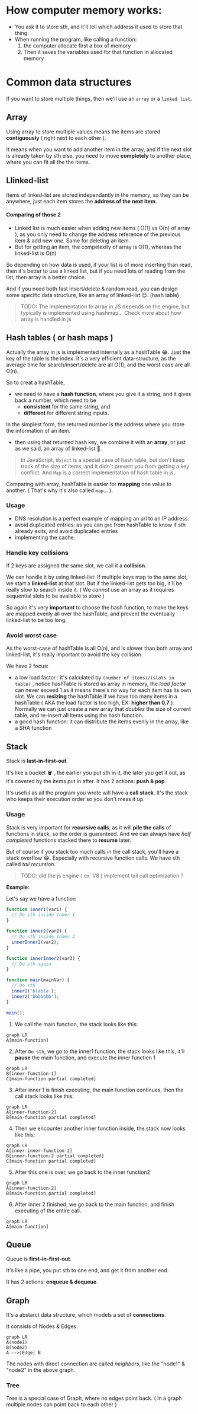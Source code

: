 # How computer memory works:

- You ask it to store sth, and it'll tell which address it used to store that thing. 
- When running the program, like calling a function: 
  1. the computer allocate first a box of memory
  2. Then it saves the variables used for that function in allocated memory

# Common data structures

If you want to store multiple things, then we'll use an `array` or a `linked list`.

## Array

Using array to store multiple values means the items are stored **contiguously** ( right next to each other ).

It means when you want to add another item in the array, and if the next slot is already taken by sth else, you need to move **completely** to another place, where you can fit all the the items.

## Llinked-list

Items of linked-list are stored independantly in the memory, so they can be anywhere, just each item stores the **address of the next item**.

#### Comparing of those 2

- Linked list is much easier when adding new items ( O(1) vs O(n) of array ), as you only need to change the address reference of the previous item & add new one. Same for deleting an item.
- But for getting an item, the compelexity of array is O(1), whereas the linked-list is O(n)

So depending on how data is used, if your list is of more inserting than read, then it's better to use a linked list, but if you need lots of reading from the list, then array is a better choice.

And if you need both fast insert/delete & random read, you can design some specific data structure, like an array of linked-list 😌. (hash table)

> TODO: The implementation fo array in JS depends on the engine, but typically is implemented using hashmap... Check more about how array is handled in js



## Hash tables ( or hash maps )

Actually the array in js is implemented internally as a hashTable 😂. Just the key of the table is the index. It's a very efficient data-structure, as the average time for search/insert/delete are all O(1), and the worst case are all O(n).

So to creat a hashTable, 

- we need to have a **hash function**, where you give it a string, and it gives back a number, which need to be
  - **consistent** for the same string, and
  - **different** for different string inputs. 

In the simplest form, the returned number is the address where you store the information of an item. 

- then using that returned hash key, we combine it with an **array**, or just as we said, an array of linked-list 🤘.



> In JavaScript, `Object` is a special case of hash table, but don't keep track of the size of items, and it didn't prevent you from getting a key conflict. And `Map` is a correct implementation of hash table in js.

Comparing with array, hashTable is easier for **mapping** one value to another. ( That's why it's also called `map`... ). 

### Usage

- DNS resolution is a perfect example of mapping an url to an IP address.
- avoid duplicated entries: as you can `get` from hashTable to know if sth already exits, and avoid duplicated entries
- implementing the cache.

### Handle key collisions

If 2 keys are assigned the same slot, we call it a **collision**.

We can handle it by using linked-list: If multiple keys map to the same slot, we start a **linked-list** at that slot. But if the linked-list gets too big, it'll be really slow to search inside it. ( We *cannot* use an array as it requires sequential slots to be available to store )

So again it's very **important** to choose the hash function, to make the keys are mapped evenly all over the hashTable, and prevent the eventually linked-list to be too long.

### Avoid worst case

As the worst-case of hashTable is all O(n), and is slower than both array and linked-list, it's really important to avoid the key collision.

We have 2 focus:

- a low load factor : it's calculated by `(number of items)/(slots in table)` , notice hashTable is stored as array in memory, the *load factor* can never exceed 1 as it means there's no way for each item has its own slot. We can **resizing** the hashTable if we have too many items in a hashTable ( AKA the load factor is too high, EX: **higher than 0.7** ). Normally we can just create a new array that *doubles* the size of current table, and re-insert all items using the hash function.
- a good hash function: it can distribute the items evenly in the array, like a SHA function



## Stack

Stack is **last-in-first-out**. 

It's like a bucket 🪣 , the earlier you put sth in it, the later you get it out, as it's covered by the items put in after. It has 2 actions: **push & pop**.

It's useful as all the program you wrote will have a **call stack**. It's the stack who keeps their execution order so you don't mess it up.

### Usage

Stack is very important for **recursive calls**, as it will **pile the calls** of functions in stack, so the order is guaranteed. And we can always have *half completed* functions stacked there to **resume** later.

But of course if you stack too much calls in the call stack, you'll have a stack overflow 😂. Especially with recursive function calls. We have sth called *tail recursion*.

> TODO: did the js engine ( ex: V8 ) implement tail call optimization ?

**Example**:

Let's say we have a function

```javascript
function inner1(var1) {
  // Do sth inside inner 1
}

function inner2(var2) {
  // Do sth inside inner 2
  innerInner2(var2);
}

function innerInner2(var3) {
  // Do sth again
}

function main(mainVar) {
  // Do sth
  inner1('blabla');
  inner2('bbbbbbb');
}

main();
```



1. We call the main function, the stack looks like this:

```mermaid
graph LR
A[main-function]
```



2. After `Do sth`, we go to the inner1 function, the stack looks like this, it'll **pause** the main function, and execute the inner function 1

```mermaid
graph LR
B[inner-function-1]
C[main-function partial completed]
```



3. After inner 1 is finish executing, the main function continues, then the call stack looks like this:

```mermaid
graph LR
A[inner-function-2]
B[main-function partial completed]
```

4. Then we encounter another inner function inside, the stack now looks like this:

```mermaid
graph LR
A[inner-inner-function-2]
B[inner-function-2 partial completed]
C[main-function partial completed]
```

5. After this one is over, we go back to the inner function2

```mermaid
graph LR
A[inner-function-2]
B[main-function partial completed]
```



6. After inner 2 finished, we go back to the main function, and finish executing of the entire call.

```mermaid
graph LR
A[main-function]
```

## Queue

Queue is **first-in-first-out**. 

It's like a pipe, you put sth to one end, and get it from another end.

It has 2 actions: **enqueue & dequeue**.



## Graph

It's a abstarct data structure, which models a set of **connections**.

It consists of Nodes & Edges:

```mermaid
graph LR
A(node1)
B(node2)
A -->|Edge| B
```

The nodes with direct connection are called *neighbors*, like the "node1" & "node2" in the above graph.

### Tree

Tree is a special case of Graph, where no edges point back. ( In a graph multiple nodes can point back to each other )

